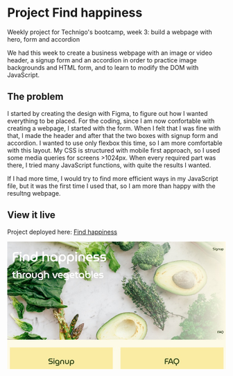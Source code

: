 # Project Find happiness

Weekly project for Technigo's bootcamp, week 3: build a webpage with hero, form and accordion

We had this week to create a business webpage with an image or video header, a signup form and an accordion in order to practice image backgrounds and HTML form, and to learn to modify the DOM with JavaScript.

## The problem

I started by creating the design with Figma, to figure out how I wanted everything to be placed. For the coding, since I am now confortable with creating a webpage, I started with the form. When I felt that I was fine with that, I made the header and after that the two boxes with signup form and accordion. I wanted to use only flexbox this time, so I am more comfortable with this layout. My CSS is structured with mobile first approach, so I used some media queries for screens >1024px. When every required part was there, I tried many JavaScript functions, with quite the results I wanted.

If I had more time, I would try to find more efficient ways in my JavaScript file, but it was the first time I used that, so I am more than happy with the resultng webpage.

## View it live
Project deployed here: [Find happiness](https://find-happiness.netlify.app)

<div align="center">
  <img src="screenshot.jpg" />
</div>
